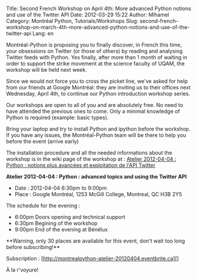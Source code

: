 Title: Second French Workshop on April 4th: More advanced Python notions and use of the Twitter API
Date: 2012-03-29 15:22
Author: Mlhamel
Category: Montréal Python, Tutorials/Workshops
Slug: second-french-workshop-on-march-4th-more-advanced-python-notions-and-use-of-the-twitter-api
Lang: en

<!--:en-->

Montréal-Python is proposing you to finally discover, in French this
time, your obsessions on Twitter (or those of others) by reading and
analysing Twitter feeds with Python. Yes finally, after more than 1
month of waiting in order to support the strike movement at the science
faculty of UQAM, the workshop will be held next week.

Since we would not force you to cross the picket line, we've asked for
help from our friends at Google Montréal: they are inviting us to their
offices next Wednesday, April 4th, to continue our Python introduction
workshop series.

Our workshops are open to all of you and are absolutely free. No need to
have attended the previous ones to come. Only a minimal knowledge of
Python is required (example: basic types).

Bring your laptop and try to install Python and ipython before the
workshop. If you have any issues, the Montréal-Python team will be there
to help you before the event (arrive early)

The installation procedure and all the needed informations about the
workshop is in the wiki page of the workshop at : [Atelier 2012-04-04 :
Python : notions plus avancées et exploitation de l'API Twitter][]

**Atelier 2012-04-04 : Python : advanced topics and using the Twitter
API**

-   Date : 2012-04-04 6:30pm to 9:00pm
-   Place : Google Montréal, 1253 McGill College, Montreal, QC H3B 2Y5

The schedule for the evening :

-   6:00pm Doors opening and technical support
-   6:30pm Begining of the workshop
-   9:00pm End of the evening at Bénélux

</p>
**Warning, only 30 places are available for this event, don't wait too
long before subscribing!**

Subscription : [http://montrealpython-atelier-20120404.eventbrite.ca][]

À la r'voyure!

  [Atelier 2012-04-04 : Python : notions plus avancées et exploitation
  de l'API Twitter]: http://montrealpython.org/r/projects/workshops/wiki/2012-04-04
  [http://montrealpython-atelier-20120404.eventbrite.ca]: http://montrealpython-atelier-20120404.eventbrite.ca
